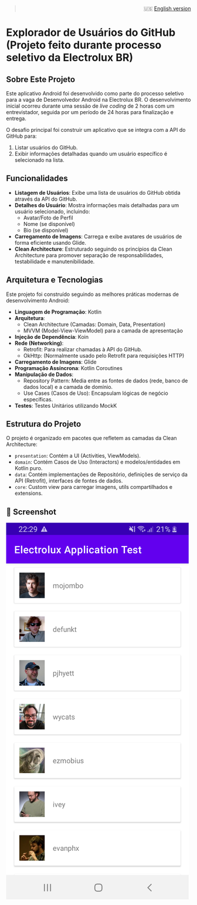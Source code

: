 > <p style="text-align: right;">
>  🇺🇸 <a href="README.md">English version</a>
> </p>

# Explorador de Usuários do GitHub (Projeto feito durante processo seletivo da Electrolux BR)

## Sobre Este Projeto

Este aplicativo Android foi desenvolvido como parte do processo seletivo para a vaga de Desenvolvedor Android na Electrolux BR. O desenvolvimento inicial ocorreu durante uma sessão de _live coding_ de 2 horas com um entrevistador, seguida por um período de 24 horas para finalização e entrega.

O desafio principal foi construir um aplicativo que se integra com a API do GitHub para:
1.  Listar usuários do GitHub.
2.  Exibir informações detalhadas quando um usuário específico é selecionado na lista.

## Funcionalidades

*   **Listagem de Usuários**: Exibe uma lista de usuários do GitHub obtida através da API do GitHub.
*   **Detalhes do Usuário**: Mostra informações mais detalhadas para um usuário selecionado, incluindo:
    *   Avatar/Foto de Perfil
    *   Nome (se disponível)
    *   Bio (se disponível)
*   **Carregamento de Imagens**: Carrega e exibe avatares de usuários de forma eficiente usando Glide.
*   **Clean Architecture**: Estruturado seguindo os princípios da Clean Architecture para promover separação de responsabilidades, testabilidade e manutenibilidade.

## Arquitetura e Tecnologias

Este projeto foi construído seguindo as melhores práticas modernas de desenvolvimento Android:

*   **Linguagem de Programação**: Kotlin
*   **Arquitetura**:
    *   Clean Architecture (Camadas: Domain, Data, Presentation)
    *   MVVM (Model-View-ViewModel) para a camada de apresentação
*   **Injeção de Dependência**: Koin
*   **Rede (Networking)**:
    *   Retrofit: Para realizar chamadas à API do GitHub.
    *   OkHttp: (Normalmente usado pelo Retrofit para requisições HTTP)
*   **Carregamento de Imagens**: Glide
*   **Programação Assíncrona**: Kotlin Coroutines
*   **Manipulação de Dados**:
    *   Repository Pattern: Media entre as fontes de dados (rede, banco de dados local) e a camada de domínio.
    *   Use Cases (Casos de Uso): Encapsulam lógicas de negócio específicas.
*   **Testes**: Testes Unitários utilizando MockK

## Estrutura do Projeto

O projeto é organizado em pacotes que refletem as camadas da Clean Architecture:

*   `presentation`: Contém a UI (Activities, ViewModels).
*   `domain`: Contém Casos de Uso (Interactors) e modelos/entidades em Kotlin puro.
*   `data`: Contém implementações de Repositório, definições de serviço da API (Retrofit), interfaces de fontes de dados.
*   `core`: Custom view para carregar imagens, utils compartilhados e extensions.

## 📸 Screenshot
![Home](screenshots/user-list.png)
